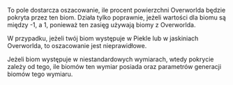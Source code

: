 To pole dostarcza oszacowanie, ile procent powierzchni Overworlda będzie pokryta przez ten biom. Działa tylko poprawnie, jeżeli wartości dla biomu są między -1, a 1, ponieważ ten zasięg używają biomy z Overworlda.

W przypadku, jeżeli twój biom występuje w Piekle lub w jaskiniach Overworlda, to oszacowanie jest nieprawidłowe.

Jeżeli biom występuje w niestandardowych wymiarach, wtedy pokrycie zależy od tego, ile biomów ten wymiar posiada oraz parametrów generacji biomów tego wymiaru.